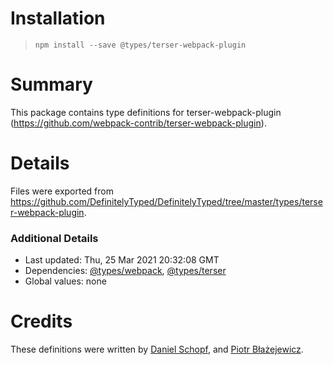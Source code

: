 # Installation
> `npm install --save @types/terser-webpack-plugin`

# Summary
This package contains type definitions for terser-webpack-plugin (https://github.com/webpack-contrib/terser-webpack-plugin).

# Details
Files were exported from https://github.com/DefinitelyTyped/DefinitelyTyped/tree/master/types/terser-webpack-plugin.

### Additional Details
 * Last updated: Thu, 25 Mar 2021 20:32:08 GMT
 * Dependencies: [@types/webpack](https://npmjs.com/package/@types/webpack), [@types/terser](https://npmjs.com/package/@types/terser)
 * Global values: none

# Credits
These definitions were written by [Daniel Schopf](https://github.com/Danscho), and [Piotr Błażejewicz](https://github.com/peterblazejewicz).

